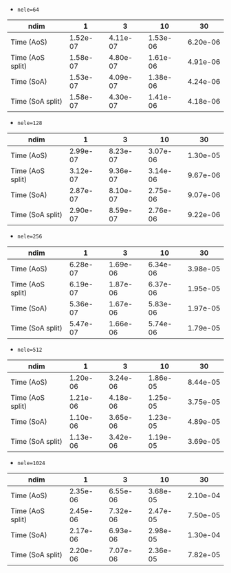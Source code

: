 * `nele=64`

|            ndim|        1|        3|       10|       30|
|----------------|---------|---------|---------|---------|
|Time       (AoS)| 1.52e-07| 4.11e-07| 1.53e-06| 6.20e-06|
|Time (AoS split)| 1.58e-07| 4.80e-07| 1.61e-06| 4.91e-06|
|Time       (SoA)| 1.53e-07| 4.09e-07| 1.38e-06| 4.24e-06|
|Time (SoA split)| 1.58e-07| 4.30e-07| 1.41e-06| 4.18e-06|

* `nele=128`

|            ndim|        1|        3|       10|       30|
|----------------|---------|---------|---------|---------|
|Time       (AoS)| 2.99e-07| 8.23e-07| 3.07e-06| 1.30e-05|
|Time (AoS split)| 3.12e-07| 9.36e-07| 3.14e-06| 9.67e-06|
|Time       (SoA)| 2.87e-07| 8.10e-07| 2.75e-06| 9.07e-06|
|Time (SoA split)| 2.90e-07| 8.59e-07| 2.76e-06| 9.22e-06|

* `nele=256`

|            ndim|        1|        3|       10|       30|
|----------------|---------|---------|---------|---------|
|Time       (AoS)| 6.28e-07| 1.69e-06| 6.34e-06| 3.98e-05|
|Time (AoS split)| 6.19e-07| 1.87e-06| 6.37e-06| 1.95e-05|
|Time       (SoA)| 5.36e-07| 1.67e-06| 5.83e-06| 1.97e-05|
|Time (SoA split)| 5.47e-07| 1.66e-06| 5.74e-06| 1.79e-05|

* `nele=512`

|            ndim|        1|        3|       10|       30|
|----------------|---------|---------|---------|---------|
|Time       (AoS)| 1.20e-06| 3.24e-06| 1.86e-05| 8.44e-05|
|Time (AoS split)| 1.21e-06| 4.18e-06| 1.25e-05| 3.75e-05|
|Time       (SoA)| 1.10e-06| 3.65e-06| 1.23e-05| 4.89e-05|
|Time (SoA split)| 1.13e-06| 3.42e-06| 1.19e-05| 3.69e-05|

* `nele=1024`

|            ndim|        1|        3|       10|       30|
|----------------|---------|---------|---------|---------|
|Time       (AoS)| 2.35e-06| 6.55e-06| 3.68e-05| 2.10e-04|
|Time (AoS split)| 2.45e-06| 7.32e-06| 2.47e-05| 7.50e-05|
|Time       (SoA)| 2.17e-06| 6.93e-06| 2.98e-05| 1.30e-04|
|Time (SoA split)| 2.20e-06| 7.07e-06| 2.36e-05| 7.82e-05|

